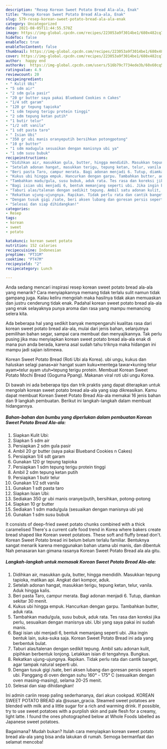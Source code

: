 ```yaml
---
description: "Resep Korean Sweet Potato Bread Ala-ala, Enak"
title: "Resep Korean Sweet Potato Bread Ala-ala, Enak"
slug: 579-resep-korean-sweet-potato-bread-ala-ala-enak
category: Uncategorized
date: 2021-08-05T11:44:55.578Z
image: https://img-global.cpcdn.com/recipes/223053a9f3014be1/680x482cq70/korean-sweet-potato-bread-ala-ala-foto-resep-utama.jpg
hideToc: false
enableToc: true
enableTocContent: false
thumbnail: https://img-global.cpcdn.com/recipes/223053a9f3014be1/680x482cq70/korean-sweet-potato-bread-ala-ala-foto-resep-utama.jpg
cover: https://img-global.cpcdn.com/recipes/223053a9f3014be1/680x482cq70/korean-sweet-potato-bread-ala-ala-foto-resep-utama.jpg
author:  happy end
authorAv:  https://img-global.cpcdn.com/users/516b79c7734ede3b/60x60cq50/avatar.jpg
ratingvalue: 4.9
reviewcount: 20
recipeingredient:
- " Kulit Ubi"
- "5 sdm air"
- "2 sdm gula pasir"
- "20 gr butter saya pakai Blueband Cookies n Cakes"
- "1/4 sdt garam"
- "120 gr tepung tapioka"
- "1 sdm tepung terigu protein tinggi"
- "2 sdm tepung ketan putih"
- "1 butir telur"
- "1/2 sdt vanila"
- "1 sdt pasta taro"
- " Isian Ubi"
- "350 gr ubi manis oranyeputih bersihkan potongpotong"
- "10 gr butter"
- "1 sdm madugula sesuaikan dengan manisnya ubi ya"
- "1 sdm susu bubuk"
recipeinstructions:
- "Didihkan air, masukkan gula, butter, hingga mendidih. Masukkan tepung tapioka, matikan api. Angkat dari kompor, aduk."
- "Setelah adonan hangat, masukkan terigu, tepung ketan, telur, vanila. Aduk hingga kalis."
- "Beri pasta Taro, campur merata. Bagi adonan menjadi 6. Tutup, diamkan sekitar 30 menit."
- "Kukus ubi hingga empuk. Hancurkan dengan garpu. Tambahkan butter, aduk rata."
- "Tambahkan madu/gula, susu bubuk, aduk rata. Tes rasa dan koreksi jika perlu, sesuaikan dengan manisnya ubi. Ubi yang saya pakai ini sudah manis."
- "Bagi isian ubi menjadi 6, bentuk memanjang seperti ubi. Jika ingin bentuk lain, suka-suka saja. Korean Sweet Potato Bread ini ada yang berbentuk bulat."
- "Taburi alas/talenan dengan sedikit tepung. Ambil satu adonan kulit, pipihkan berbentuk lonjong. Letakkan isian di tengahnya. Bungkus."
- "Rekatkan ujung-ujungnya. Rapikan. Tidak perlu rata dan cantik banget, agar tampak natural seperti ubi."
- "Dengan tusuk gigi /sate, beri aksen lubang dan goresan persis seperti ubi. Panggang di oven dengan suhu 160° - 175° C (sesuaikan dengan oven masing-masing), selama 20-25 menit."
- "Selesai dan siap dihidangkan!"
categories:
- Resep
tags:
- korean
- sweet
- potato

katakunci: korean sweet potato 
nutrition: 152 calories
recipecuisine: Indonesian
preptime: "PT31M"
cooktime: "PT47M"
recipeyield: "2"
recipecategory: Lunch

---
```



Anda sedang mencari inspirasi resep korean sweet potato bread ala-ala yang menarik? Cara menyiapkannya memang tidak terlalu sulit namun tidak gampang juga. Kalau keliru mengolah maka hasilnya tidak akan memuaskan dan justru cenderung tidak enak. Padahal korean sweet potato bread ala-ala yang enak selayaknya punya aroma dan rasa yang mampu memancing selera kita.


Ada beberapa hal yang sedikit banyak mempengaruhi kualitas rasa dari korean sweet potato bread ala-ala, mulai dari jenis bahan, selanjutnya pemilihan bahan segar, sampai cara membuat dan menyajikannya. Tak perlu pusing jika mau menyiapkan korean sweet potato bread ala-ala enak di mana pun anda berada, karena asal sudah tahu triknya maka hidangan ini mampu jadi sajian istimewa.

Korean Sweet Potato Bread (Roti Ubi ala Korea). ubi ungu, kukus dan haluskan selagi panas•air hangat suam kuku•mentega tawar•kuning telur ayam•telur ayam utuh•tepung terigu protein. Membuat Korean Sweet Potato Mochi Bread (Goguma Ppang). Makanan viral roti ubi ungu Korea.


Di bawah ini ada beberapa tips dan trik praktis yang dapat diterapkan untuk mengolah korean sweet potato bread ala-ala yang siap dikreasikan. Kamu dapat membuat Korean Sweet Potato Bread Ala-ala memakai 16 jenis bahan dan 9 langkah pembuatan. Berikut ini langkah-langkah dalam membuat hidangannya.

<!--inarticleads1-->

##### Bahan-bahan dan bumbu yang diperlukan dalam pembuatan Korean Sweet Potato Bread Ala-ala:

1. Siapkan  Kulit Ubi:
1. Siapkan 5 sdm air
1. Persiapkan 2 sdm gula pasir
1. Ambil 20 gr butter (saya pakai Blueband Cookies n Cakes)
1. Persiapkan 1/4 sdt garam
1. Gunakan 120 gr tepung tapioka
1. Persiapkan 1 sdm tepung terigu protein tinggi
1. Ambil 2 sdm tepung ketan putih
1. Persiapkan 1 butir telur
1. Gunakan 1/2 sdt vanila
1. Gunakan 1 sdt pasta taro
1. Siapkan  Isian Ubi:
1. Sediakan 350 gr ubi manis oranye/putih, bersihkan, potong-potong
1. Siapkan 10 gr butter
1. Sediakan 1 sdm madu/gula (sesuaikan dengan manisnya ubi ya)
1. Gunakan 1 sdm susu bubuk


It consists of deep-fried sweet potato chunks combined with a thick caramelised There&#39;s a current cafe food trend in Korea where bakers create bread shaped like Korean sweet potatoes. These soft and fluffy bread don&#39;t. Korean Sweet Potato bread ini belum belum terlalu familiar. Bentuknya sangat menarik karena menggunakan bahan utama ubi manis, dan dibentuk Nah penasaran kan gimana rasanya Korean Sweet Potato Bread ala ala gitu. 

<!--inarticleads2-->

##### Langkah-langkah untuk memasak Korean Sweet Potato Bread Ala-ala:

1. Didihkan air, masukkan gula, butter, hingga mendidih. Masukkan tepung tapioka, matikan api. Angkat dari kompor, aduk.
1. Setelah adonan hangat, masukkan terigu, tepung ketan, telur, vanila. Aduk hingga kalis.
1. Beri pasta Taro, campur merata. Bagi adonan menjadi 6. Tutup, diamkan sekitar 30 menit.
1. Kukus ubi hingga empuk. Hancurkan dengan garpu. Tambahkan butter, aduk rata.
1. Tambahkan madu/gula, susu bubuk, aduk rata. Tes rasa dan koreksi jika perlu, sesuaikan dengan manisnya ubi. Ubi yang saya pakai ini sudah manis.
1. Bagi isian ubi menjadi 6, bentuk memanjang seperti ubi. Jika ingin bentuk lain, suka-suka saja. Korean Sweet Potato Bread ini ada yang berbentuk bulat.
1. Taburi alas/talenan dengan sedikit tepung. Ambil satu adonan kulit, pipihkan berbentuk lonjong. Letakkan isian di tengahnya. Bungkus.
1. Rekatkan ujung-ujungnya. Rapikan. Tidak perlu rata dan cantik banget, agar tampak natural seperti ubi.
1. Dengan tusuk gigi /sate, beri aksen lubang dan goresan persis seperti ubi. Panggang di oven dengan suhu 160° - 175° C (sesuaikan dengan oven masing-masing), selama 20-25 menit.
1. Selesai dan siap dihidangkan!

Ini admin cariin resep paling sederhananya, dari akun cookpad. KOREAN SWEET POTATO BREAD ala @susan_gracia. Steamed sweet potatoes are blended with milk and a little sugar for a rich and warming drink. If possible, try to use sweet potatoes with a purplish skin and pale flesh for a creamy, light latte. I found the ones photographed below at Whole Foods labelled as Japanese sweet potatoes. 

Bagaimana? Mudah bukan? Itulah cara menyiapkan korean sweet potato bread ala-ala yang bisa anda lakukan di rumah. Semoga bermanfaat dan selamat mencoba!
